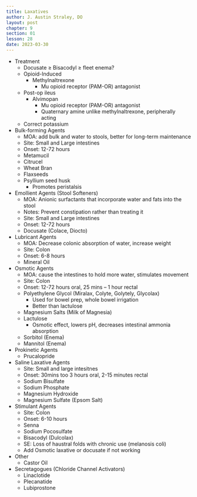 ```yaml
---
title: Laxatives
author: J. Austin Straley, DO
layout: post
chapter: 9
section: 01
lesson: 28
date: 2023-03-30
---
```


- Treatment
  - Docusate ≥ Bisacodyl ≥ fleet enema?
  - Opioid-Induced
    - Methylnaltrexone
      - Mu opioid receptor (PAM-OR) antagonist
  - Post-op ileus
    - Alvimopan
      - Mu opioid receptor (PAM-OR) antagonist
      - Quaternary amine unlike methylnaltrexone, peripherally acting
  - Correct potassium
- Bulk-forming Agents
  - MOA: add bulk and water to stools, better for long-term maintenance
  - Site: Small and Large intestines
  - Onset: 12-72 hours
  - Metamucil
  - Citrucel
  - Wheat Bran
  - Flaxseeds
  - Psyllium seed husk
    - Promotes peristalsis
- Emollient Agents (Stool Softeners)
  - MOA: Anionic surfactants that incorporate water and fats into the stool
  - Notes: Prevent constipation rather than treating it
  - Site: Small and Large intestines
  - Onset: 12-72 hours
  - Docusate (Colace, Diocto)
- Lubricant Agents
  - MOA: Decrease colonic absorption of water, increase weight
  - Site: Colon
  - Onset: 6-8 hours
  - Mineral Oil
- Osmotic Agents
  - MOA: cause the intestines to hold more water, stimulates movement
  - Site: Colon
  - Onset: 12-72 hours oral, 25 mins – 1 hour rectal
  - Polyethylene Glycol (Miralax, Colyte, Golytely, Glycolax)
    - Used for bowel prep, whole bowel irrigation
    - Better than lactulose
  - Magnesium Salts (Milk of Magnesia)
  - Lactulose
    - Osmotic effect, lowers pH, decreases intestinal ammonia absorption
  - Sorbitol (Enema)
  - Mannitol (Enema)
- Prokinetic Agents
  - Prucalopride
- Saline Laxative Agents
  - Site: Small and large intesitnes
  - Onset: 30mins too 3 hours oral, 2-15 minutes rectal
  - Sodium Bisulfate
  - Sodium Phosphate
  - Magnesium Hydroxide
  - Magnesium Sulfate (Epsom Salt)
- Stimulant Agents
  - Site: Colon
  - Onset: 6-10 hours
  - Senna
  - Sodium Pocosulfate
  - Bisacodyl (Dulcolax)
  - SE: Loss of haustral folds with chronic use (melanosis coli)
  - Add Osmotic laxative or docusate if not working
- Other
  - Castor Oil
- Secretagogues (Chloride Channel Activators)
  - Linaclotide
  - Plecanatide
  - Lubiprostone